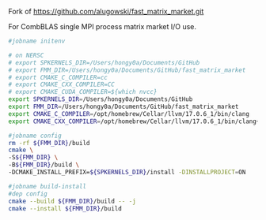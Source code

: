 Fork of https://github.com/alugowski/fast_matrix_market.git

For CombBLAS single MPI process matrix market I/O use. 


```bash
#jobname initenv

# on NERSC
# export SPKERNELS_DIR=/Users/hongy0a/Documents/GitHub
# export FMM_DIR=/Users/hongy0a/Documents/GitHub/fast_matrix_market
# export CMAKE_C_COMPILER=cc
# export CMAKE_CXX_COMPILER=CC
# export CMAKE_CUDA_COMPILER=${which nvcc}
export SPKERNELS_DIR=/Users/hongy0a/Documents/GitHub
export FMM_DIR=/Users/hongy0a/Documents/GitHub/fast_matrix_market
export CMAKE_C_COMPILER=/opt/homebrew/Cellar/llvm/17.0.6_1/bin/clang
export CMAKE_CXX_COMPILER=/opt/homebrew/Cellar/llvm/17.0.6_1/bin/clang++
```


```bash
#jobname config
rm -rf ${FMM_DIR}/build 
cmake \
-S${FMM_DIR} \
-B${FMM_DIR}/build \
-DCMAKE_INSTALL_PREFIX=${SPKERNELS_DIR}/install -DINSTALLPROJECT=ON 
```


```bash
#jobname build-install
#dep config
cmake --build ${FMM_DIR}/build -- -j 
cmake --install ${FMM_DIR}/build 
```